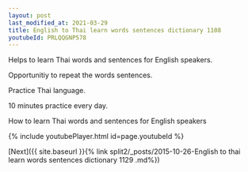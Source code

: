 ```yaml
---
layout: post
last_modified_at: 2021-03-29
title: English to Thai learn words sentences dictionary 1108 
youtubeId: PRLQQGNP578
---
```

 
 
Helps to learn Thai words and sentences for English speakers.

Opportunitiy to repeat the words sentences. 

Practice Thai language. 
 
10 minutes practice every day. 
 
How to learn Thai words and sentences for English speakers 
 
{% include youtubePlayer.html id=page.youtubeId %}
 
 
[Next]({{ site.baseurl }}{% link  split2/_posts/2015-10-26-English to thai learn words sentences dictionary 1129 .md%})
 
